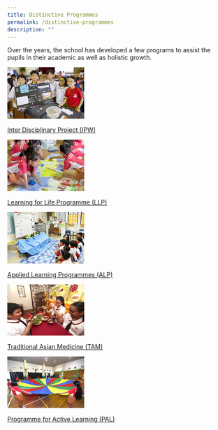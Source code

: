 ```yaml
---
title: Distinctive Programmes
permalink: /distinctive-programmes
description: ""
---
```


Over the years, the school has developed a few programs to assist the pupils in their academic as well as holistic growth.

<html>
<body>
<p><a href="/distinctive-programmes/inter-disciplinary-project">
<img src="/images/Inter%20Disciplinary%20Project.jpg"  style="width:35%"><p>Inter Disciplinary Project (IPW)</p>

</a></p>
</body>
</html>

<html>
<body>
<p><a href="/distinctive-programmes/learning-for-life-programmes">
<img src="/images/Learning%20for%20Life%20Programme.jpg"  style="width:35%"><p>Learning for Life Programme (LLP)</p>
</a></p>
</body>
</html>


<html>
<body>
<p><a href="/distinctive-programmes/applied-learning-programmes">
<img src="/images/Applied%20Learning%20Programmes.jpg"  style="width:35%"><p>Applied Learning Programmes (ALP)</p>
</a></p>
</body>
</html>


<html>
<body>
<p><a href="/distinctive-programmes/traditional-asian-medicine">
<img src="/images/Traditional%20Asian%20Medicine.jpg"  style="width:35%"><p>Traditional Asian Medicine (TAM)</p>
</a></p>
</body>
</html>


<html>
<body>
<p><a href="/distinctive-programmes/programme-for-active-learning">
<img src="/images/Programme%20for%20Active%20Learning.jpg"  style="width:35%"><p>Programme for Active Learning (PAL)</p>
</a></p>
</body>
</html>